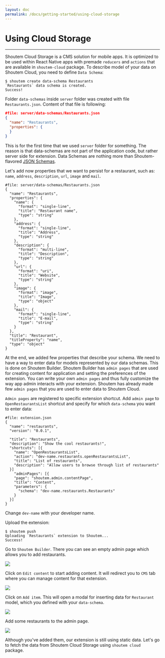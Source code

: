 ```yaml
---
layout: doc
permalink: /docs/getting-started/using-cloud-storage
---
```


# Using Cloud Storage
<hr />

Shoutem Cloud Storage is a CMS solution for mobile apps. It is optimized to be used within React Native apps with premade `reducers` and `actions` that are available in `shoutem-cloud` package. To describe model of your data on Shoutem Cloud, you need to define `Data Schema`:

```ShellSession
$ shoutem create data-schema Restaurants
`Restaurants` data schema is created.
Success!
```

Folder `data-schemas` inside `server` folder was created with file `Restaurants.json`. Content of that file is following:

```JSON
#file: server/data-schemas/Restaurants.json
{
  "name": "Restaurants",
  "properties": {
  }
}
```

This is for the first time that we used `server` folder for something. The reason is that data-schemas are not part of the application code, but rather server side for extension. Data Schemas are nothing more than Shoutem-flavored [JSON Schemas](http://json-schema.org/).

Let's add now properties that we want to persist for a restaurant, such as: `name`, `address`, `description`, `url`, `image` and `mail`.

```JSON{4-34}
#file: server/data-schemas/Restaurants.json
{
  "name": "Restaurants",
  "properties": {
    "name": {
      "format": "single-line",
      "title": "Restaurant name",
      "type": "string"
    },
    "address": {
      "format": "single-line",
      "title": "Address",
      "type": "string"
    },
    "description": {
      "format": "multi-line",
      "title": "Description",
      "type": "string"
    },
    "url": {
      "format": "uri",
      "title": "Website",
      "type": "string"
    },
    "image": {
      "format": "image",
      "title": "Image",
      "type": "object"
    },
    "mail": {
      "format": "single-line",
      "title": "E-mail",
      "type": "string"
    }
  },
  "title": "Restaurant",
  "titleProperty": "name",
  "type": "object"
}
```

At the end, we added few properties that describe your schema. We need to have a way to enter data for models represented by our data schemas. This is done on Shoutem Builder. Shoutem Builder has `admin pages` that are used for creating content for application and setting the preferences of the extension. You can write your own `admin pages` and thus fully customize the way app admin interacts with your extension. Shoutem has already made few `admin pages` that you are used to enter data to Shoutem Cloud.

`Admin pages` are registered to specific extension shortcut. Add `admin page` to `OpenRestaurantsList` shortcut and specify for which `data-schema` you want to enter data:

```JSON{13-19}
#file: extension.json
{
  "name": "restaurants",
  "version": "0.0.1",

  "title": "Restaurants",
  "description": "Show the cool restaurants!",
  "shortcuts": [{
    "name": "OpenRestaurantsList",
    "action": "dev-name.restaurants.openRestaurantsList",
    "title": "List of restaurants",
    "description": "Allow users to browse through list of restaurants"
  }]
    "adminPages": [{
    "page": "shoutem.admin.contentPage",
    "title": "Content",
    "parameters": {
      "schema": "dev-name.restaurants.Restaurants"
    }
  }]
}
```

Change `dev-name` with your developer name.

Upload the extension:

```ShellSession
$ shoutem push
Uploading `Restaurants` extension to Shoutem...
Success!
```

Go to `Shoutem Builder`. There you can see an empty admin page which allows you to add restaurants.

<p class="image">
<img src='{{ site.baseurl }}/img/getting-started/empty-admin-page.png'/>
</p>

Click on `Edit content` to start adding content. It will redirect you to `CMS` tab where you can manage content for that extension.

<p class="image">
<img src='{{ site.baseurl }}/img/getting-started/empty-cms.png'/>
</p>

Click on `Add item`. This will open a modal for inserting data for `Restaurant` model, which you defined with your `data-schema`.

<p class="image">
<img src='{{ site.baseurl }}/img/getting-started/cms-modal.png'/>
</p>

Add some restaurants to the admin page.

<p class="image">
<img src='{{ site.baseurl }}/img/getting-started/full-cms.png'/>
</p>

Although you've added them, our extension is still using static data. Let's go to fetch the data from Shoutem Cloud Storage using `shoutem cloud` package.

